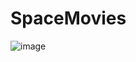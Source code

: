 # SpaceMovies

![image](https://user-images.githubusercontent.com/68649270/156251240-a91e3238-18f8-4a7b-a7c3-41f0b9d1456d.png)
